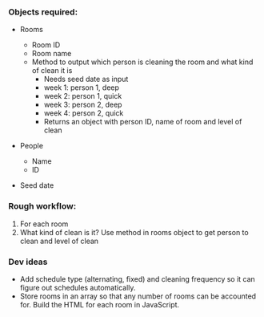 ### Objects required:
- Rooms
    - Room ID
    - Room name
    - Method to output which person is cleaning the room and what kind of clean it is
        - Needs seed date as input
        - week 1: person 1, deep
        - week 2: person 1, quick
        - week 3: person 2, deep
        - week 4: person 2, quick
        - Returns an object with person ID, name of room and level of clean

- People
    - Name
    - ID
- Seed date

### Rough workflow:
1. For each room
2. What kind of clean is it? Use method in rooms object to get person to clean and level of clean

### Dev ideas
- Add schedule type (alternating, fixed) and cleaning frequency so it can figure out schedules automatically.
- Store rooms in an array so that any number of rooms can be accounted for. Build the HTML for each room in JavaScript.